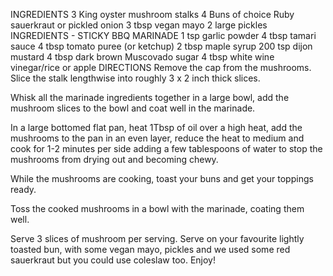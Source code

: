 INGREDIENTS
 3 King oyster mushroom stalks
 4 Buns of choice
 Ruby sauerkraut or pickled onion
 3 tbsp vegan mayo
 2 large pickles
INGREDIENTS - STICKY BBQ MARINADE
 1 tsp garlic powder
 4 tbsp tamari sauce
 4 tbsp tomato puree (or ketchup)
 2 tbsp maple syrup
 200 tsp dijon mustard
 4 tbsp dark brown Muscovado sugar
 4 tbsp white wine vinegar/rice or apple
DIRECTIONS
Remove the cap from the mushrooms. Slice the stalk lengthwise into roughly 3 x 2 inch thick slices.

Whisk all the marinade ingredients together in a large bowl, add the mushroom slices to the bowl and coat well in the marinade.

In a large bottomed flat pan, heat 1Tbsp of oil over a high heat, add the mushrooms to the pan in an even layer, reduce the heat to medium and cook for 1-2 minutes per side adding a few tablespoons of water to stop the mushrooms from drying out and becoming chewy.

While the mushrooms are cooking, toast your buns and get your toppings ready.

Toss the cooked mushrooms in a bowl with the marinade, coating them well.

Serve 3 slices of mushroom per serving. Serve on your favourite lightly toasted bun, with some vegan mayo, pickles and we used some red sauerkraut but you could use coleslaw too. Enjoy!

